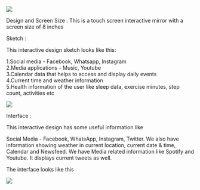 <img src="https://user-images.githubusercontent.com/56712822/68514067-54154a80-0242-11ea-8eee-d3269e7bfb2d.jpeg" width:200>

Design and Screen Size :
This is a touch screen interactive mirror with a screen size of 8 inches

Sketch :

This interactive design sketch looks like this:
                                           
1.Social media - Facebook, Whatsapp, Instagram                        
2.Media applications - Music, Youtube                     
3.Calendar data that helps to access and display daily events                
4.Current time and weather information                  
5.Health information of the user like sleep data, exercise minutes, step count, activities etc                    

<img src="https://user-images.githubusercontent.com/56712822/67139010-a7cae000-f210-11e9-9a75-900b8eb602e2.png" width:200>

Interface :

This interactive design has some useful information like

Social Media - Facebook, WhatsApp, Instagram, Twitter.
We also have information showing weather in current location, current date & time, Calendar and Newsfeed.
We have Media related information like Spotify and Youtube.
It displays current tweets as well.

The interface looks like this

<img src="https://user-images.githubusercontent.com/56712822/68157766-f0261580-ff13-11e9-815a-b6b3e192591a.gif" width:200>

  

